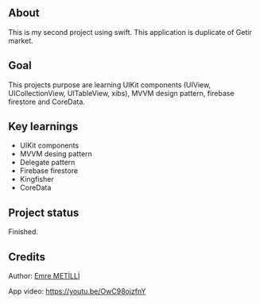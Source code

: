 <h2>About</h2>

This is my second project using swift.
This application is duplicate of Getir market.

<h2>Goal</h2>

This projects purpose are learning UIKit components (UIView, UICollectionView, UITableView, xibs), MVVM design pattern, firebase firestore and CoreData.

<h2>Key learnings</h2>

- UIKit components
- MVVM desing pattern
- Delegate pattern
- Firebase firestore
- Kingfisher
- CoreData

<h2>Project status</h2>

Finished.

<h2>Credits</h2>

Author: <a href="https://www.linkedin.com/in/emre-metilli-696018141/" target="_blank">Emre METİLLİ</a>

App video: https://youtu.be/OwC98ojzfnY
